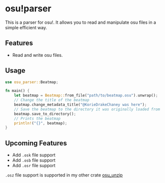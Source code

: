 # osu!parser

This is a parser for osu!. It allows you to read and manipulate osu files in a simple efficient way.

## Features

- Read and write osu files.

## Usage

```rs
use osu_parser::Beatmap;

fn main() {
    let beatmap = Beatmap::from_file("path/to/beatmap.osu").unwrap();
    // Change the title of the beatmap
    beatmap.change_metadata_title("@KorieDrakeChaney was here");
    // Save the beatmap to the directory it was originally loaded from
    beatmap.save_to_directory();
    // Prints the beatmap
    println!("{}", beatmap);
}
```

## Upcoming Features

- Add `.osk` file support
- Add `.osb` file support
- Add `.osr` file support

`.osz` file support is supported in my other crate [osu_unzip](https://github.com/KorieDrakeChaney/osu-unzip)

